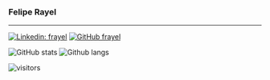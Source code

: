 ### Felipe Rayel
---

[![Linkedin: frayel](https://img.shields.io/badge/-rayel-blue?style=flat-square&logo=Linkedin&logoColor=white&link=https://www.linkedin.com/in/rayel/)](https://www.linkedin.com/in/rayel/)
[![GitHub frayel](https://img.shields.io/github/followers/frayel?label=follow&style=social)](https://github.com/frayel)

![GitHub stats](https://github-readme-stats.vercel.app/api?username=frayel&show_icons=true&theme=radical)
![Github langs](https://github-readme-stats.vercel.app/api/top-langs/?username=frayel&layout=compact&theme=radical&langs_count=8&hide=jupyter%20notebook,html)


![visitors](https://visitor-badge.glitch.me/badge?page_id=frayel)
